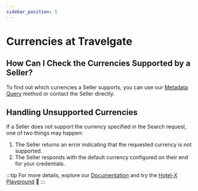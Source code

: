 ```yaml
---
sidebar_position: 5
---
```


# Currencies at Travelgate

## How Can I Check the Currencies Supported by a Seller?
To find out which currencies a Seller supports, you can use our [Metadata Query](/kb/our-products/are-you-a-buyer/our-methods/static-content/hotel-x-metadata-query) method or contact the Seller directly.

## Handling Unsupported Currencies
If a Seller does not support the currency specified in the Search request, one of two things may happen:
1. The Seller returns an error indicating that the requested currency is not supported.
2. The Seller responds with the default currency configured on their end for your credentials.

:::tip
For more details, explore our [Documentation](/docs/apis/for-buyers/hotel-x-pull-buyers-api/quickstart) and try the [Hotel-X Playground](/playground) 🚀
:::
